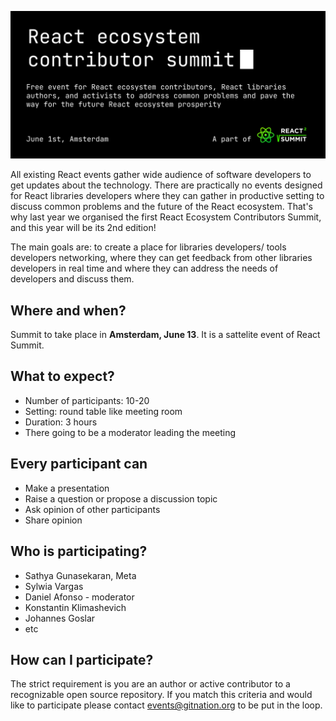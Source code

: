 ![React ecosystem contributors summit](./header.gif?raw=true)

All existing React events gather wide audience of software developers to get updates about the technology. There are practically no events designed for React libraries developers where they can gather in productive setting to discuss common problems and the future of the React ecosystem. That's why last year we organised the first React Ecosystem Contributors Summit, and this year will be its 2nd edition!

The main goals are: to create a place for libraries developers/ tools developers networking, where they can get feedback from other libraries developers in real time and where they can address the needs of developers and discuss them. 

## Where and when?

Summit to take place in **Amsterdam, June 13**. It is a sattelite event of React Summit.

## What to expect?

- Number of participants: 10-20
- Setting: round table like meeting room
- Duration: 3 hours
- There going to be a moderator leading the meeting

## Every participant can
- Make a presentation
- Raise a question or propose a discussion topic
- Ask opinion of other participants
- Share opinion

## Who is participating?

 - Sathya Gunasekaran, Meta
 - Sylwia Vargas
 - Daniel Afonso - moderator
 - Konstantin Klimashevich
 - Johannes Goslar
 - etc


## How can I participate?

The strict requirement is you are an author or active contributor to a recognizable open source repository. If you match this criteria and would like to participate please contact events@gitnation.org to be put in the loop.
